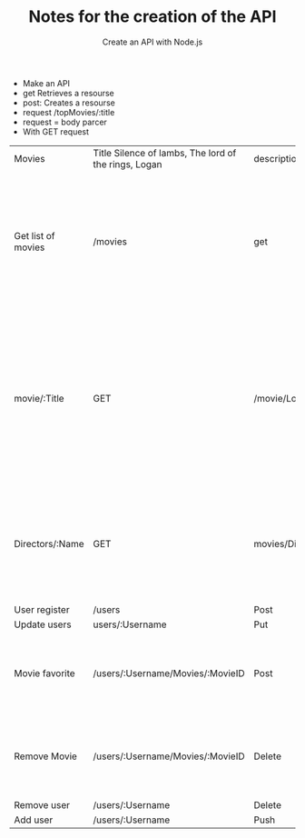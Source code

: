 <!DOCTYPE html>
<html lang="en">
<head>
    <meta charset="UTF-8">
    <meta name="viewport" content="width=device-width, initial-scale=1.0">
    <title>documentation</title>
</head>
<body>
<header>
  <h1>Notes for the creation of the API</h1>
  <p>Create an API with Node.js</p>
</header>

<div><ul>
  <li>Make an API</li>
  <li>get Retrieves a resourse </li>
  <li>post: Creates a resourse </li>
  <li>request /topMovies/:title</li>
  <li>request = body parcer</li>
  <li>With GET request</li>
</div></ul>

<table>
  <td>Movies</td>
  <td>Title Silence of lambs, The lord of the rings, Logan</td>
  <td>description</td>
  <td>genreid 1 2 3</td>
  <td>genreid 1 3 3</td>
  <td>imagepath</td>
  <td>featured</td>
<tr>
  <td>Get list of movies</td>
  <td>/movies</td>
  <td>get</td>
  <td>/movies</td>
  <td>While Frodo and Sam edge closer to Mordor with the help of the shifty Gollum, the divided fellowship makes a stand against Sauron's new ally, Saruman, and his hordes of Isengard.</td>
  <td>With Json</td>
</tr>
  <td>movie/:Title</td>
  <td>GET</td>
  <td>/movie/Logan</td>
  <td>Json</td>
  <td>"Title": "Logan",
      "Description": "In a future where mutants are nearly extinct, an elderly and weary Logan leads a quiet life. But when Laura, a mutant child pursued by scientists, comes to him for help, he must get her to safety." </td>
<tr>
  <td>Directors/:Name</td>
  <td>GET</td>
  <td>movies/Directors/Peter%20Jackson</td>
  <td>Json</td>
  <td>"Name: Peter Jackson. Bio: He is most well-known for his film adaptation of J.R.R. Tolkien's Lord of the Rings trilogy, which has won numerous awards.</td>
</tr>   
<tr>
  <td>User register</td>
  <td>/users</td>
  <td>Post</td>
  <td>Json</td>
  <td>bakbkwea</td>
  <td>fwfw</td>
</tr>
<tr>
  <td>Update users</td>
  <td>users/:Username</td>
  <td>Put</td>
  <td>Json</td>
  <td></td>
  <td></td>
</tr>


<tr>
  <td>Movie favorite</td>
  <td>/users/:Username/Movies/:MovieID</td>
  <td>Post</td>
  <td>/users/olivia/movies/Logan ID</td>
  <td>JSON</td>
  
  <td>{
      "FavoriteMovies": [],
      "_id": "5fa92f978c625f34040d0ec8",
      "Username": "Olivia",
      "Password": "olivi123",
      "Email": "oliv@gmail.com",
      "Birthday": "1996-01-01T00:00:00.000Z",
      "__v": 0
  }</td>
</tr>
<tr>
  <td>Remove Movie</td>
  <td>/users/:Username/Movies/:MovieID</td>
  <td>Delete</td>
  <td>/users/Olivia/movies/Logan ID</td>
  <td>Json</td>
  <td>{
      "FavoriteMovies": [],
      "_id": "5fa92f978c625f34040d0ec8",
      "Username": "Olivia",
      "Password": "olivi123",
      "Email": "oliv@gmail.com",
      "Birthday": "1996-01-01T00:00:00.000Z",
      "__v": 0
  }</td>
</tr>
<tr>
  <td>Remove user</td>
  <td>/users/:Username</td>
  <td>Delete</td>
  <td>None</td>
  <td>/users/makeabake</td>
</tr>
<tr>
  <td>Add user</td>
  <td>/users/:Username</td>
  <td>Push</td>
  <td>None</td>
  <td>/users/lion</td>
</tr>
</table>

</body>
</html>
